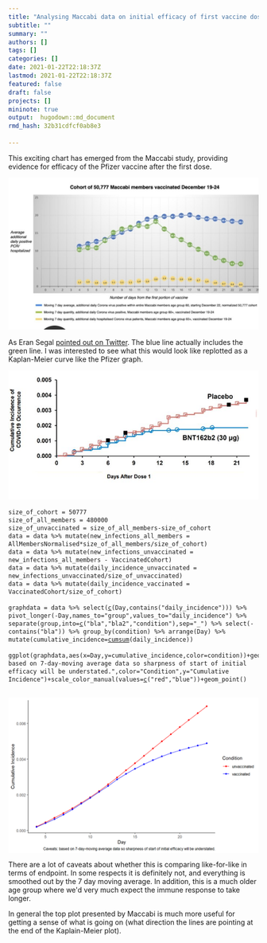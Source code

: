 ```yaml
---
title: "Analysing Maccabi data on initial efficacy of first vaccine dose"
subtitle: ""
summary: ""
authors: []
tags: []
categories: []
date: 2021-01-22T22:18:37Z
lastmod: 2021-01-22T22:18:37Z
featured: false
draft: false
projects: []
mininote: true
output:  hugodown::md_document  
rmd_hash: 32b31cdfcf0ab8e3

---
```


This exciting chart has emerged from the Maccabi study, providing evidence for efficacy of the Pfizer vaccine after the first dose.

![](chart.jpg)

As Eran Segal [pointed out on Twitter](https://twitter.com/segal_eran/status/1352696339377885187). The blue line actually includes the green line. I was interested to see what this would look like replotted as a Kaplan-Meier curve like the Pfizer graph.

![](pfizer.jpg)

<div class="highlight">

<pre class='chroma'><code class='language-r' data-lang='r'><span class='nv'>size_of_cohort</span> <span class='o'>=</span> <span class='m'>50777</span>
<span class='nv'>size_of_all_members</span> <span class='o'>=</span> <span class='m'>480000</span>
<span class='nv'>size_of_unvaccinated</span> <span class='o'>=</span> <span class='nv'>size_of_all_members</span><span class='o'>-</span><span class='nv'>size_of_cohort</span>
<span class='nv'>data</span> <span class='o'>=</span> <span class='nv'>data</span> <span class='o'>%&gt;%</span> <span class='nf'>mutate</span><span class='o'>(</span>new_infections_all_members <span class='o'>=</span> <span class='nv'>AllMembersNormalised</span><span class='o'>*</span><span class='nv'>size_of_all_members</span><span class='o'>/</span><span class='nv'>size_of_cohort</span><span class='o'>)</span>
<span class='nv'>data</span> <span class='o'>=</span> <span class='nv'>data</span> <span class='o'>%&gt;%</span> <span class='nf'>mutate</span><span class='o'>(</span>new_infections_unvaccinated <span class='o'>=</span> <span class='nv'>new_infections_all_members</span> <span class='o'>-</span> <span class='nv'>VaccinatedCohort</span><span class='o'>)</span>
<span class='nv'>data</span> <span class='o'>=</span> <span class='nv'>data</span> <span class='o'>%&gt;%</span> <span class='nf'>mutate</span><span class='o'>(</span>daily_incidence_unvaccinated <span class='o'>=</span> <span class='nv'>new_infections_unvaccinated</span><span class='o'>/</span><span class='nv'>size_of_unvaccinated</span><span class='o'>)</span>
<span class='nv'>data</span> <span class='o'>=</span> <span class='nv'>data</span> <span class='o'>%&gt;%</span> <span class='nf'>mutate</span><span class='o'>(</span>daily_incidence_vaccinated <span class='o'>=</span> <span class='nv'>VaccinatedCohort</span><span class='o'>/</span><span class='nv'>size_of_cohort</span><span class='o'>)</span>

<span class='nv'>graphdata</span> <span class='o'>=</span> <span class='nv'>data</span> <span class='o'>%&gt;%</span> <span class='nf'>select</span><span class='o'>(</span><span class='nf'><a href='https://rdrr.io/r/base/c.html'>c</a></span><span class='o'>(</span><span class='nv'>Day</span>,<span class='nf'>contains</span><span class='o'>(</span><span class='s'>"daily_incidence"</span><span class='o'>)</span><span class='o'>)</span><span class='o'>)</span> <span class='o'>%&gt;%</span> <span class='nf'>pivot_longer</span><span class='o'>(</span><span class='o'>-</span><span class='nv'>Day</span>,names_to<span class='o'>=</span><span class='s'>"group"</span>,values_to<span class='o'>=</span><span class='s'>"daily_incidence"</span><span class='o'>)</span> <span class='o'>%&gt;%</span> <span class='nf'>separate</span><span class='o'>(</span><span class='nv'>group</span>,into<span class='o'>=</span><span class='nf'><a href='https://rdrr.io/r/base/c.html'>c</a></span><span class='o'>(</span><span class='s'>"bla"</span>,<span class='s'>"bla2"</span>,<span class='s'>"condition"</span><span class='o'>)</span>,sep<span class='o'>=</span><span class='s'>"_"</span><span class='o'>)</span> <span class='o'>%&gt;%</span> <span class='nf'>select</span><span class='o'>(</span><span class='o'>-</span><span class='nf'>contains</span><span class='o'>(</span><span class='s'>"bla"</span><span class='o'>)</span><span class='o'>)</span> <span class='o'>%&gt;%</span> <span class='nf'>group_by</span><span class='o'>(</span><span class='nv'>condition</span><span class='o'>)</span> <span class='o'>%&gt;%</span> <span class='nf'>arrange</span><span class='o'>(</span><span class='nv'>Day</span><span class='o'>)</span> <span class='o'>%&gt;%</span> <span class='nf'>mutate</span><span class='o'>(</span>cumulative_incidence<span class='o'>=</span><span class='nf'><a href='https://rdrr.io/r/base/cumsum.html'>cumsum</a></span><span class='o'>(</span><span class='nv'>daily_incidence</span><span class='o'>)</span><span class='o'>)</span>

<span class='nf'>ggplot</span><span class='o'>(</span><span class='nv'>graphdata</span>,<span class='nf'>aes</span><span class='o'>(</span>x<span class='o'>=</span><span class='nv'>Day</span>,y<span class='o'>=</span><span class='nv'>cumulative_incidence</span>,color<span class='o'>=</span><span class='nv'>condition</span><span class='o'>)</span><span class='o'>)</span><span class='o'>+</span><span class='nf'>geom_line</span><span class='o'>(</span><span class='o'>)</span><span class='o'>+</span><span class='nf'>theme_classic</span><span class='o'>(</span><span class='o'>)</span><span class='o'>+</span><span class='nf'>labs</span><span class='o'>(</span>caption<span class='o'>=</span><span class='s'>"Caveats: based on 7-day-moving average data so sharpness of start of initial efficacy will be understated."</span>,color<span class='o'>=</span><span class='s'>"Condition"</span>,y<span class='o'>=</span><span class='s'>"Cumulative Incidence"</span><span class='o'>)</span><span class='o'>+</span><span class='nf'>scale_color_manual</span><span class='o'>(</span>values<span class='o'>=</span><span class='nf'><a href='https://rdrr.io/r/base/c.html'>c</a></span><span class='o'>(</span><span class='s'>"red"</span>,<span class='s'>"blue"</span><span class='o'>)</span><span class='o'>)</span><span class='o'>+</span><span class='nf'>geom_point</span><span class='o'>(</span><span class='o'>)</span>

</code></pre>
<img src="figs/unnamed-chunk-2-1.png" width="700px" style="display: block; margin: auto;" />

</div>

There are a lot of caveats about whether this is comparing like-for-like in terms of endpoint. In some respects it is definitely not, and everything is smoothed out by the 7 day moving average. In addition, this is a much older age group where we'd very much expect the immune response to take longer.

In general the top plot presented by Maccabi is much more useful for getting a sense of what is going on (what direction the lines are pointing at the end of the Kaplain-Meier plot).

